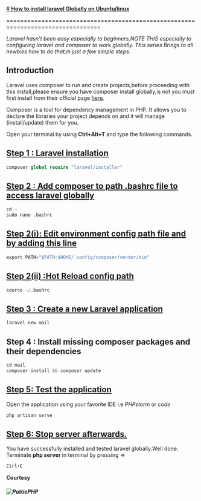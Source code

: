 [# **How to install laravel Globally on Ubuntu/linux**](https://github.com/PatrickNthiwa)

=================================================================================

*Laravel hasn't been easy especially to beginners,NOTE THIS especially to configuring laravel and composer to work globally.
This  series Brings to all newbies how to do that,in just a few simple steps.*

## Introduction

Laravel uses composer to run and create projects,before proceeding with this install,please ensure you have composer install globally,is not you must first install from their official page [here](https://https://getcomposer.org/doc/00-intro.md).

Composer is a tool for dependency management in PHP. It allows you to declare the libraries your project depends on and it will manage (install/update) them for you.

Open your terminal by using **Ctrl+Alt+T** and type the following commands.

## [ Step 1 : Laravel installation](https://#)

```php
composer global require "laravel/installer"
```

## [Step 2 : Add composer to path .bashrc file to access laravel globally](https://#)

```python
cd ~
sudo nano .bashrc
```

## [Step 2(i): Edit environment config path file and by adding this line](https://#)

```python
export PATH="$PATH:$HOME/.config/composer/vendor/bin"
```
## [Step 2(ii) :Hot Reload config path](https://#)

```python
source ~/.bashrc
```

## [Step 3 : Create a new Laravel application](https://#)

```python
laravel new mail
```
## Step 4 : Install missing composer packages and their dependencies

```python
cd mail
composer install && composer update
```

## [Step 5: Test the application](https://#)

Open the application using your favorite IDE i.e *PHPstorm* or *code*

```python
php artisan serve
```


## [Step 6: Stop server afterwards.](https://#)
 You have successfully installed and tested laravel globally.Well done.
 Terminate **php server** in terminal by pressing =>
  ```python
Ctrl+C
```


**Courtesy**
##### ![PattiePHP](https://#)

